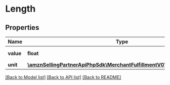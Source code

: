 # Length

## Properties
Name | Type | Description | Notes
------------ | ------------- | ------------- | -------------
**value** | **float** | The value in units. | [optional] 
**unit** | [**\amznSellingPartnerApiPhpSdk\MerchantFulfillmentV0\Model\UnitOfLength**](UnitOfLength.md) |  | [optional] 

[[Back to Model list]](../../README.md#documentation-for-models) [[Back to API list]](../../README.md#documentation-for-api-endpoints) [[Back to README]](../../README.md)

